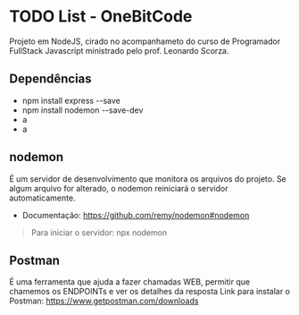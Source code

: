 # TODO List - OneBitCode

Projeto em NodeJS, cirado no acompanhameto do curso de Programador FullStack Javascript ministrado pelo prof. Leonardo Scorza.

## Dependências

 - npm install express --save
 - npm install nodemon --save-dev
 - a
 - a

## nodemon

É um servidor de desenvolvimento que monitora os arquivos do projeto. Se algum arquivo for alterado, o nodemon reiniciará o servidor automaticamente.
- Documentação: https://github.com/remy/nodemon#nodemon
> Para iniciar o servidor: npx nodemon

## Postman

É uma ferramenta que ajuda a fazer chamadas WEB, permitir que chamemos os ENDPOINTs e ver os detalhes da resposta
Link para instalar o Postman: https://www.getpostman.com/downloads